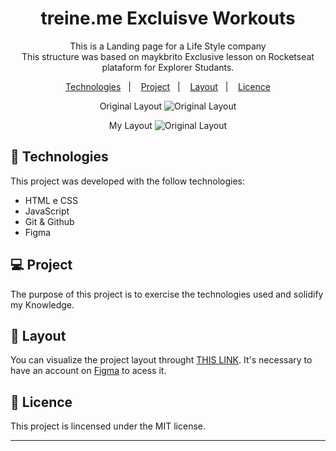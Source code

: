 <h1 align="center">treine.me Excluisve Workouts</h1>

<p align="center">
This is a Landing page for a Life Style company
<br> This structure was based on <a href"https://github.com/maykbrito" target"_blank"> maykbrito</a> Exclusive lesson on Rocketseat plataform for Explorer Studants.</br>
</p>

<p align="center">
  <a href="#-Technologies">Technologies</a>&nbsp;&nbsp;&nbsp;|&nbsp;&nbsp;&nbsp;
  <a href="#-Project">Project</a>&nbsp;&nbsp;&nbsp;|&nbsp;&nbsp;&nbsp;
  <a href="#-Layout">Layout</a>&nbsp;&nbsp;&nbsp;|&nbsp;&nbsp;&nbsp;
  <a href="#memo-Licence">Licence</a>
</p>

<p align="center">
Original Layout
  <img 
    alt="Original Layout" 
    src="https://imagizer.imageshack.com/v2/1669x939q90/923/ix9ZNL.jpg" 
    widht="100%">
</p>

<p align="center">
My Layout
  <img 
    alt="Original Layout" 
    src="https://imagizer.imageshack.com/v2/1669x939q90/924/oQybLs.jpg" 
    widht="100%">
</p>

## 🚀 Technologies

This project was developed with the follow technologies:

- HTML e CSS
- JavaScript
- Git & Github
- Figma

## 💻 Project

The purpose of this project is to exercise the technologies used and solidify my Knowledge.
## 🔖 Layout

You can visualize the project layout throught [THIS LINK](<https://www.figma.com/file/0pafEU0RobIXPzrBQ4Tx1C/Explorer---Projeto-02-(Copy)?node-id=0%3A1&t=5b4afT0z17JQ5W51-1>). It's necessary to have an account on [Figma](https://figma.com) to acess it.

## :memo: Licence

This project is lincensed under the MIT license.

---